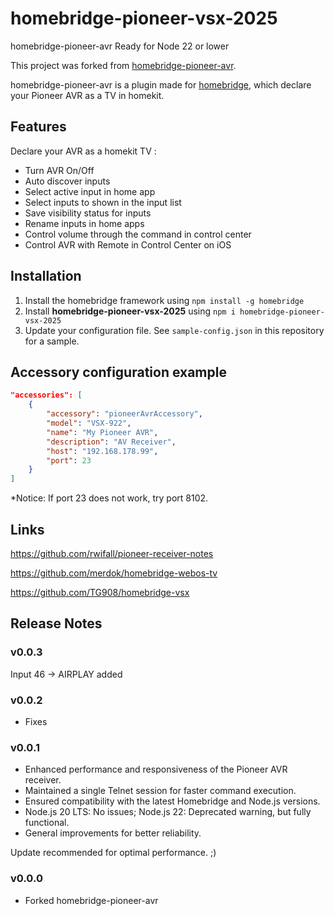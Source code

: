 # homebridge-pioneer-vsx-2025
homebridge-pioneer-avr Ready for Node 22 or lower

This project was forked from [homebridge-pioneer-avr](https://github.com/kazcangi/homebridge-pioneer-avr).

homebridge-pioneer-avr is a plugin made for [homebridge](https://github.com/nfarina/homebridge),
which declare your Pioneer AVR as a TV in homekit.

## Features

Declare your AVR as a homekit TV :
* Turn AVR On/Off
* Auto discover inputs
* Select active input in home app
* Select inputs to shown in the input list
* Save visibility status for inputs
* Rename inputs in home apps
* Control volume through the command in control center
* Control AVR with Remote in Control Center on iOS

## Installation

1. Install the homebridge framework using `npm install -g homebridge`
2. Install **homebridge-pioneer-vsx-2025** using `npm i homebridge-pioneer-vsx-2025`
3. Update your configuration file. See `sample-config.json` in this repository for a sample.

## Accessory configuration example

```json
"accessories": [
	{
        "accessory": "pioneerAvrAccessory",
        "model": "VSX-922",
        "name": "My Pioneer AVR",
        "description": "AV Receiver",
        "host": "192.168.178.99",
        "port": 23
	}
]
```

*Notice: If port 23 does not work, try port 8102.

## Links

https://github.com/rwifall/pioneer-receiver-notes

https://github.com/merdok/homebridge-webos-tv

https://github.com/TG908/homebridge-vsx

## Release Notes

### v0.0.3
Input 46 -> AIRPLAY added

### v0.0.2
* Fixes

### v0.0.1
* Enhanced performance and responsiveness of the Pioneer AVR receiver.
* Maintained a single Telnet session for faster command execution.
* Ensured compatibility with the latest Homebridge and Node.js versions.
* Node.js 20 LTS: No issues; Node.js 22: Deprecated warning, but fully functional.
* General improvements for better reliability.

Update recommended for optimal performance. ;)

### v0.0.0
* Forked homebridge-pioneer-avr
